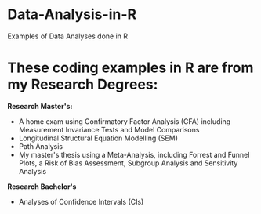 # Data-Analysis-in-R
Examples of Data Analyses done in R

# These coding examples in R are from my Research Degrees:

**Research Master's:**
 - A home exam using Confirmatory Factor Analysis (CFA) including Measurement Invariance Tests and Model Comparisons
 - Longitudinal Structural Equation Modelling (SEM)
 - Path Analysis
 - My master's thesis using a Meta-Analysis, including Forrest and Funnel Plots, a Risk of Bias Assessment, Subgroup Analysis and Sensitivity Analysis

**Research Bachelor's**
 - Analyses of Confidence Intervals (CIs)

